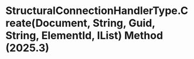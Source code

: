 # StructuralConnectionHandlerType.Create(Document, String, Guid, String, ElementId, IList<ConnectionInputPointInfo>) Method (2025.3)

﻿